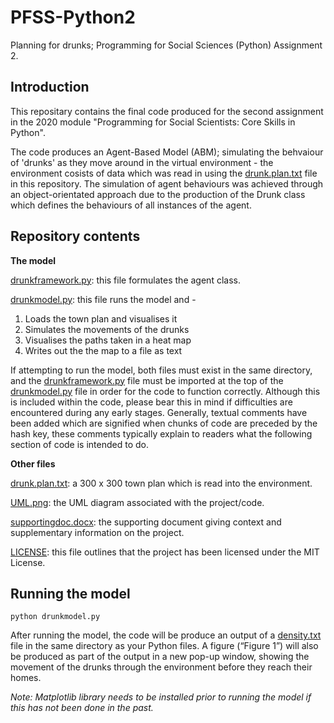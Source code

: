 # PFSS-Python2
Planning for drunks; Programming for Social Sciences (Python) Assignment 2.

## Introduction
This repositary contains the final code produced for the second assignment in the 2020 module "Programming for Social Scientists: Core Skills in Python".

The code produces an Agent-Based Model (ABM); simulating the behvaiour of 'drunks' as they move around in the virtual environment - the environment cosists of data which was read in using the [drunk.plan.txt](drunk.plan.txt) file in this repository. The simulation of agent behaviours was achieved through an object-orientated approach due to the production of the Drunk class which defines the behaviours of all instances of the agent.

## Repository contents

**The model**

[drunkframework.py](drunkframework.py): this file formulates the agent class.

[drunkmodel.py](drunkmodel.py): this file runs the model and -
1. Loads the town plan and visualises it
2. Simulates the movements of the drunks
3. Visualises the paths taken in a heat map
4. Writes out the the map to a file as text

If attempting to run the model, both files must exist in the same directory, and the [drunkframework.py](drunkframework.py) file must be imported at the top of the [drunkmodel.py](drunkmodel.py) file in order for the code to function correctly. Although this is included within the code, please bear this in mind if difficulties are encountered during any early stages. Generally, textual comments have been added which are signified when chunks of code are preceded by the hash key, these comments typically explain to readers what the following section of code is intended to do.

**Other files**

[drunk.plan.txt](drunk.plan.txt): a 300 x 300 town plan which is read into the environment.

[UML.png](UML.png): the UML diagram associated with the project/code.

[supportingdoc.docx](supportingdoc.docx): the supporting document giving context and supplementary information on the project.

[LICENSE](LICENSE): this file outlines that the project has been licensed under the MIT License.


## Running the model

```
python drunkmodel.py
```
After running the model, the code will be produce an output of a [density.txt](density.txt) file in the same directory as your Python files. A figure (“Figure 1”) will also be produced as part of the output in a new pop-up window, showing the movement of the drunks through the environment before they reach their homes.

*Note: Matplotlib library needs to be installed prior to running the model if this has not been done in the past.*


